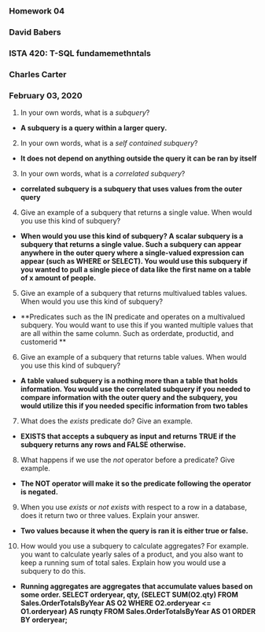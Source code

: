 ### Homework 04
### David Babers
### ISTA 420:  T-SQL fundamemethntals
### Charles Carter
### February 03, 2020

1. In your own words, what is a *subquery*?

* **A subquery is a query within a larger query.**

2. In your own words, what is a *self contained subquery*?

* **It does not depend on anything outside the query it  can be ran by itself**

3. In your own words, what is a *correlated subquery*?

* **correlated subquery is a subquery that uses values from the outer query**

4. Give an example of a subquery that returns a single value. When would you use this kind of subquery?

* **When would you use this kind of subquery?
A scalar subquery is a subquery that returns a single value. Such a subquery can appear anywhere in the outer query where a single-valued expression can appear (such as WHERE or SELECT).
 You would use this subquery if you wanted to pull a single piece of data like the first name on a table of x amount of people.**

5. Give an example of a subquery that returns multivalued tables values. When would you use this kind of subquery?

* **Predicates such as the IN predicate and operates on a multivalued subquery. You would want to use this if you wanted multiple values that are all within the same column. Such as orderdate, productid, and customerid **

6. Give an example of a subquery that returns table values. When would you use this kind of subquery?

* **A table valued subquery is a nothing more than a table that holds information. You would use the correlated subquery if you needed to compare information with the outer query and the subquery, you would utilize this if you needed specific information from two tables**

7. What does the *exists* predicate do? Give an example.

* **EXISTS that accepts a subquery as input and returns TRUE if the subquery returns any rows and FALSE otherwise.**

8. What happens if we use the *not* operator before a predicate? Give example.

* **The NOT operator will make it so the predicate following the operator is negated.**

9. When you use *exists* or *not exists* with respect to a row in a database, does it return two or three values. Explain your answer.

* **Two values because it when the query is ran it is either true or false.**

10. How would you use a subquery to calculate aggregates? For example. you want to calculate yearly sales of a product, and you also want to keep a running sum of total sales. Explain how you would use a subquery to do this.  

* **Running aggregates are aggregates that accumulate values based on some order.
 SELECT orderyear, qty,
(SELECT SUM(O2.qty)
FROM Sales.OrderTotalsByYear AS O2
WHERE O2.orderyear <= O1.orderyear) AS runqty
 FROM Sales.OrderTotalsByYear AS O1
 ORDER BY orderyear;**
